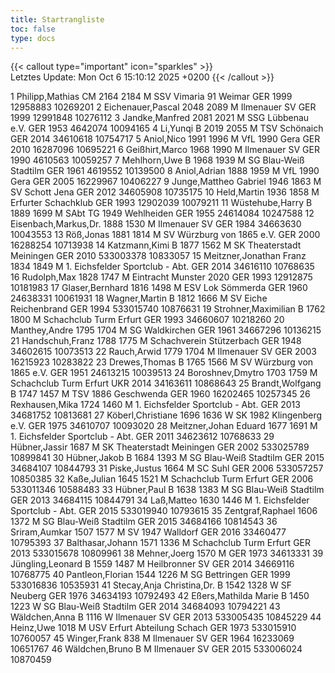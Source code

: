 ```yaml
---
title: Startrangliste
toc: false
type: docs
---
```


{{< callout type="important" icon="sparkles" >}}    
Letztes Update:  Mon Oct 6 15:10:12 2025 +0200
{{< /callout >}}

<startrangliste>    
1	Philipp,Mathias	CM	2164	2184	M	SSV Vimaria 91 Weimar	GER	1999	12958883	10269201
2	Eichenauer,Pascal		2048	2089	M	Ilmenauer SV	GER	1999	12991848	10276112
3	Jandke,Manfred		2081	2021	M	SSG Lübbenau e.V.	GER	1953	4642074	10094165
4	Li,Yunqi	B	2019	2055	M	TSV Schönaich	GER	2014	34610618	10754717
5	Aniol,Nico		1991	1996	M	VfL 1990 Gera	GER	2010	16287096	10695221
6	Geißhirt,Marco		1968	1990	M	Ilmenauer SV	GER	1990	4610563	10059257
7	Mehlhorn,Uwe	B	1968	1939	M	SG Blau-Weiß Stadtilm	GER	1961	4619552	10139500
8	Aniol,Adrian		1888	1959	M	VfL 1990 Gera	GER	2005	16229967	10406227
9	Junge,Mattheo Gabriel		1946	1863	M	SV Schott Jena	GER	2012	34605908	10735175
10	Held,Martin		1936	1858	M	Erfurter Schachklub	GER	1993	12902039	10079211
11	Wüstehube,Harry	B	1889	1699	M	SAbt TG 1949 Wehlheiden	GER	1955	24614084	10247588
12	Eisenbach,Markus,Dr.		1888	1530	M	Ilmenauer SV	GER	1984	34663630	10043553
13	Röß,Jonas		1881	1814	M	SV Würzburg von 1865 e.V.	GER	2000	16288254	10713938
14	Katzmann,Kimi	B	1877	1562	M	SK Theaterstadt Meiningen	GER	2010	533003378	10833057
15	Meitzner,Jonathan Franz		1834	1849	M	1. Eichsfelder Sportclub - Abt.	GER	2014	34616110	10768635
16	Rudolph,Max		1828	1747	M	Eintracht Munster 2020	GER	1993	12912875	10181983
17	Glaser,Bernhard		1816	1498	M	ESV Lok Sömmerda	GER	1960	24638331	10061931
18	Wagner,Martin	B	1812	1666	M	SV Eiche Reichenbrand	GER	1994	533015740	10876631
19	Strohner,Maximilian	B	1762	1800	M	Schachclub Turm Erfurt	GER	1993	34660607	10218260
20	Manthey,Andre		1795	1704	M	SG Waldkirchen	GER	1961	34667296	10136215
21	Handschuh,Franz		1788	1775	M	Schachverein Stützerbach	GER	1948	34602615	10073513
22	Rauch,Arwid		1779	1704	M	Ilmenauer SV	GER	2003	16215923	10283822
23	Drewes,Thomas	B	1765	1566	M	SV Würzburg von 1865 e.V.	GER	1951	24613215	10039513
24	Boroshnev,Dmytro		1703	1759	M	Schachclub Turm Erfurt	UKR	2014	34163611	10868643
25	Brandt,Wolfgang	B	1747	1457	M	TSV 1886 Geschwenda	GER	1960	16202465	10257345
26	Rexhausen,Mika		1724	1460	M	1. Eichsfelder Sportclub - Abt.	GER	2013	34681752	10813681
27	Köberl,Christiane		1696	1636	W	SK 1982 Klingenberg e.V.	GER	1975	34610707	10093020
28	Meitzner,Johan Eduard		1677	1691	M	1. Eichsfelder Sportclub - Abt.	GER	2011	34623612	10768633
29	Hübner,Jassir		1687		M	SK Theaterstadt Meiningen	GER	2002	533025789	10899841
30	Hübner,Jakob	B	1684	1393	M	SG Blau-Weiß Stadtilm	GER	2015	34684107	10844793
31	Piske,Justus			1664	M	SC Suhl	GER	2006	533057257	10850385
32	Kaße,Julian		1645	1521	M	Schachclub Turm Erfurt	GER	2006	533011346	10588483
33	Hübner,Paul	B	1638	1383	M	SG Blau-Weiß Stadtilm	GER	2013	34684115	10844791
34	Laß,Matteo		1630	1446	M	1. Eichsfelder Sportclub - Abt.	GER	2015	533019940	10793615
35	Zentgraf,Raphael		1606	1372	M	SG Blau-Weiß Stadtilm	GER	2015	34684166	10814543
36	Sriram,Aumkar		1507	1577	M	SV 1947 Walldorf	GER	2016	33460477	10795393
37	Balthasar,Johann		1571	1336	M	Schachclub Turm Erfurt	GER	2013	533015678	10809961
38	Mehner,Joerg		1570		M		GER	1973	34613331	
39	Jüngling,Leonard	B	1559	1487	M	Heilbronner SV	GER	2014	34669116	10768775
40	Pantleon,Florian		1544	1226	M	SG Bettringen	GER	1999	533016836	10535931
41	Stecay,Anja Christina,Dr.	B	1542	1328	W	SF Neuberg	GER	1976	34634193	10792493
42	Eßers,Mathilda Marie	B	1450	1223	W	SG Blau-Weiß Stadtilm	GER	2014	34684093	10794221
43	Wäldchen,Anna	B		1116	W	Ilmenauer SV	GER	2013	533005435	10845229
44	Heinz,Uwe			1018	M	USV Erfurt Abteilung Schach	GER	1973	533015910	10760057
45	Winger,Frank			838	M	Ilmenauer SV	GER	1964	16233069	10651767
46	Wäldchen,Bruno	B			M	Ilmenauer SV	GER	2015	533006024	10870459
</startrangliste>

